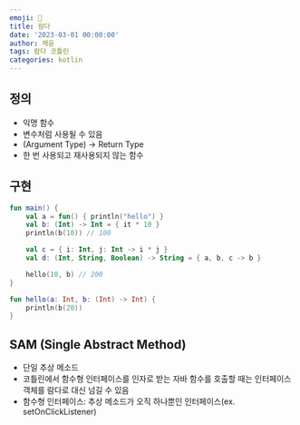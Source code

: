 ```yaml
---
emoji: 🐏
title: 람다
date: '2023-03-01 00:00:00'
author: 채윤
tags: 람다 코틀린
categories: kotlin
---
```


## 정의

- 익명 함수
- 변수처럼 사용될 수 있음
- (Argument Type) → Return Type
- 한 번 사용되고 재사용되지 않는 함수

## 구현

```kotlin
fun main() {
    val a = fun() { println("hello") }
    val b: (Int) -> Int = { it * 10 }
    println(b(10)) // 100

    val c = { i: Int, j: Int -> i * j }
    val d: (Int, String, Boolean) -> String = { a, b, c -> b }

    hello(10, b) // 200
}

fun hello(a: Int, b: (Int) -> Int) {
    println(b(20))
}
```

## SAM (Single Abstract Method)

- 단일 추상 메소드
- 코틀린에서 함수형 인터페이스를 인자로 받는 자바 함수를 호출할 때는 인터페이스 객체를 람다로 대신 넘길 수 있음
- 함수형 인터페이스: 추상 메소드가 오직 하나뿐인 인터페이스(ex. setOnClickListener)